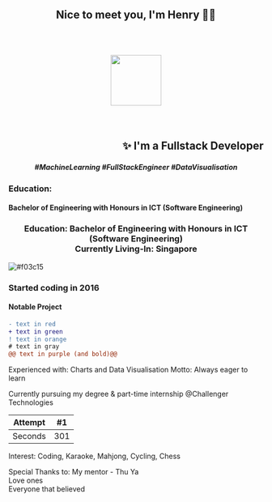 
## <p align="center"> Nice to meet you, I'm Henry 🧑‍💻 </p> <br/> <p align="center"> <img align="center" width="100" height="100" src="https://picsum.photos/100/100"> </p> <br/> <p align="right"> ✨ I'm a Fullstack Developer </p>
##### <p align="center"> #MachineLearning #FullStackEngineer #DataVisualisation </p>
### Education:
#### Bachelor of Engineering with Honours in ICT (Software Engineering)
### <p align="center"> Education: Bachelor of Engineering with Honours in ICT (Software Engineering) <br/> Currently Living-In: Singapore  </p>

![#f03c15](https://via.placeholder.com/15/f03c15/000000?text=hello)
 
### Started coding in 2016
#### Notable Project

```diff
- text in red
+ text in green
! text in orange
# text in gray
@@ text in purple (and bold)@@
```

Experienced with: Charts and Data Visualisation
Motto: Always eager to learn

Currently pursuing my degree & part-time internship @Challenger Technologies 

Attempt | #1 |
--- | --- |
Seconds | 301 |

Interest:
Coding, Karaoke, Mahjong, Cycling, Chess



Special Thanks to: 
My mentor - Thu Ya <br/>
Love ones <br/>
Everyone that believed

<!--
**SageSG/SageSG** is a ✨ _special_ ✨ repository because its `README.md` (this file) appears on your GitHub profile.

Here are some ideas to get you started:

- 🔭 I’m currently working on ...
- 🌱 I’m currently learning ...
- 👯 I’m looking to collaborate on ...
- 🤔 I’m looking for help with ...
- 💬 Ask me about ...
- 📫 How to reach me: ...
- 😄 Pronouns: ...
- ⚡ Fun fact: ...
-->
